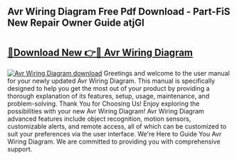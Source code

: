 ## Avr Wiring Diagram Free Pdf Download - Part-FiS New Repair Owner Guide atjGl

# <h2><a href="http://dfur9fb.blite.top/?on=Avr+Wiring+Diagram">🔗Download New 👉🔴 Avr Wiring Diagram</a></h2>

[![Avr Wiring Diagram download](https://i.imgur.com/lujVjoI.png)](http://dfur9fb.blite.top/?on=Avr+Wiring+Diagram)
Greetings and welcome to the user manual for your newly updated Avr Wiring Diagram. This manual is specifically designed to help you get the most out of your product by providing a thorough explanation of its features, setup, usage, maintenance, and problem-solving. Thank You for Choosing Us! Enjoy exploring the possibilities with your new Avr Wiring Diagram! Avr Wiring Diagram advanced features include object recognition, motion sensors, customizable alerts, and remote access, all of which can be customized to suit your preferences via the user interface. We're Here to Guide You Avr Wiring Diagram. We are committed to providing you with comprehensive support.
